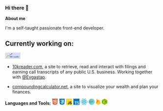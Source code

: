 ### Hi there 👋

**About me**

I'm a self-taught passionate front-end developer.

## Currently working on:

<code><img height="20" src="./Assets/logo.jpg"></code>

- [10kreader.com](https://www.10kreader.com/), a site to retrieve, read and interact with filings and earning call transcripts of any public U.S. business. Working together with [@Evgastap](https://github.com/Evgastap).

- [compoundingcalculator.net](https://www.compoundingcalculator.net/), a site to visualize your wealth and plan your finances.

**Languages and Tools:**
<code><img height="20" src="./Assets/html.png"></code>
<code><img height="20" src="./Assets/css.png"></code>
<code><img height="20" src="./Assets/javascript.png"></code>
<code><img height="20" src="./Assets/typescript.png"></code>
<code><img height="20" src="./Assets/react.png"></code>
<code><img height="20" src="./Assets/nextjs.png"></code>
<code><img height="20" src="./Assets/firebase.png"></code>
<code><img height="20" src="./Assets/nodejs.png"></code>

